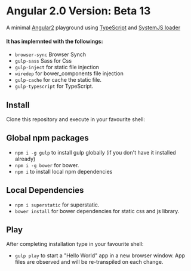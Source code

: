 # Angular 2.0 Version: Beta 13

A minimal [Angular2](https://angular.io/) playground using [TypeScript](http://www.typescriptlang.org/) and [SystemJS loader](https://github.com/systemjs/systemjs)

#### It has implemnted with the followings: 
* `browser-sync` Browser Synch
* `gulp-sass` Sass for Css
* `gulp-inject` for static file injection
* `wiredep` for bower_components file injection
* `gulp-cache` for cache the static file.
* `gulp-typescript` for TypeScript.

## Install

Clone this repository and execute in your favourite shell:

## Global npm packages
* `npm i -g gulp` to install gulp globally (if you don't have it installed already) 
* `npm i -g bower` for bower. 
* `npm i` to install local npm dependencies

## Local Dependencies
* `npm i superstatic` for superstatic.
* `bower install` for bower dependencies for static css and js library. 

## Play

After completing installation type in your favourite shell:

* `gulp play` to start a "Hello World" app in a new browser window. App files are observed and will be re-transpiled on each change.
